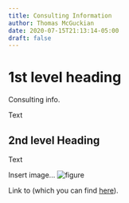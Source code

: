 ```yaml
---
title: Consulting Information
author: Thomas McGuckian
date: 2020-07-15T21:13:14-05:00
draft: false
---
```


# 1st level heading

Consulting info.  


Text

## 2nd level Heading
Text

Insert image... 
![figure](/files/figure2.jpg)

Link to (which you can find [here](/files/figure2_paper_Cook.pdf)). 


